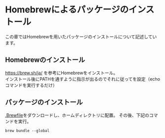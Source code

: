 # Homebrewによるパッケージのインストール
この章ではHomebrewを用いたパッケージのインストールについて記述しています。

## Homebrewのインストール
https://brew.sh/ja/ を参考にHomebrewをインストール。<br />
インストール後にPATHを通すように指示が出るのでそれに従ってを設定（echoコマンドを実行するだけ）

## パッケージのインストール
[.Brewfile](https://github.com/shinking02/mac-setup/blob/main/config/.Brewfile)をダウンロードし、ホームディレクトリに配置。
その後、下記のコマンドを実行。
```
brew bundle --global
```
